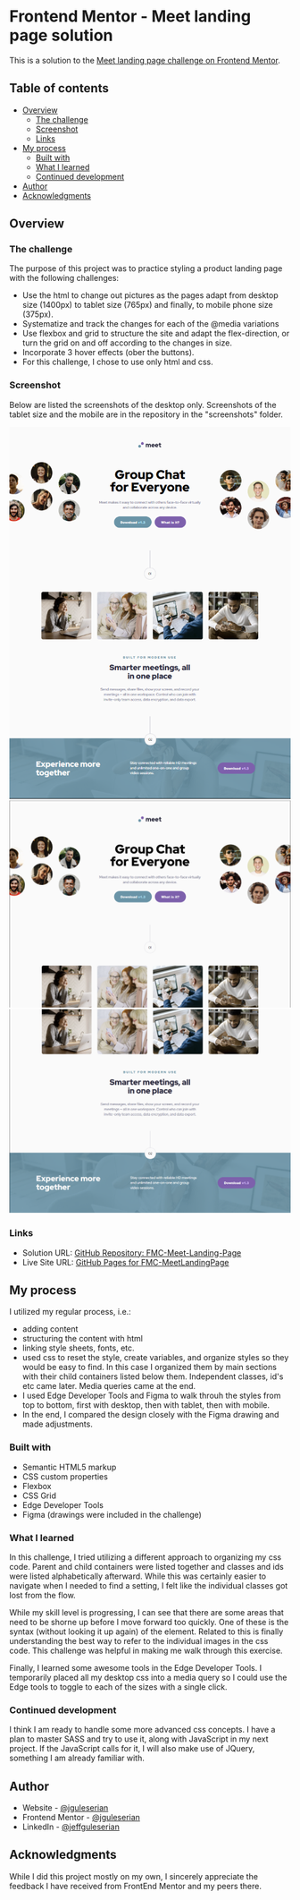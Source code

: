 # Frontend Mentor - Meet landing page solution

This is a solution to the [Meet landing page challenge on Frontend Mentor](https://www.frontendmentor.io/challenges/meet-landing-page-rbTDS6OUR).

## Table of contents

- [Overview](#overview)
  - [The challenge](#the-challenge)
  - [Screenshot](#screenshot)
  - [Links](#links)
- [My process](#my-process)
  - [Built with](#built-with)
  - [What I learned](#what-i-learned)
  - [Continued development](#continued-development)
- [Author](#author)
- [Acknowledgments](#acknowledgments)

## Overview

### The challenge

The purpose of this project was to practice styling a product landing page with the following challenges:
- Use the html <picture> to change out pictures as the pages adapt from desktop size (1400px) to tablet size (765px) and finally, to mobile phone size (375px).
- Systematize and track the changes for each of the @media variations
- Use flexbox and grid to structure the site and adapt the flex-direction, or turn the grid on and off according to the changes in size.
- Incorporate 3 hover effects (ober the buttons).
- For this challenge, I chose to use only html and css.

### Screenshot

Below are listed the screenshots of the desktop only. Screenshots of the tablet size and the mobile are in the repository in the "screenshots" folder.

![Full desktop @ 50%](./screenshots/screenshot-desktop-all.png)
![Desktop-top @ 100%](./screenshots/screenshot-desktop-top.png)
![Desktop-bottom @100%](./screenshots/screenshot-desktop-bottom.png)

### Links

- Solution URL: [GitHub Repository: FMC-Meet-Landing-Page](https://github.com/jguleserian/FMC-MeetLandingPage.git)
- Live Site URL: [GitHub Pages for FMC-MeetLandingPage](https://jguleserian.github.io/FMC-MeetLandingPage/)

## My process

I utilized my regular process, i.e.:
- adding content
- structuring the content with html
- linking style sheets, fonts, etc.
- used css to reset the style, create variables, and organize styles so they would be easy to find. In this case I organized them by main sections with their child containers listed below them. Independent classes, id's etc came later. Media queries came at the end.
- I used Edge Developer Tools and Figma to walk throuh the styles from top to bottom, first with desktop, then with tablet, then with mobile.
- In the end, I compared the design closely with the Figma drawing and made adjustments.

### Built with

- Semantic HTML5 markup
- CSS custom properties
- Flexbox
- CSS Grid
- Edge Developer Tools
- Figma (drawings were included in the challenge)

### What I learned

In this challenge, I tried utilizing a different approach to organizing my css code. Parent and child containers were listed together and classes and ids were listed alphabetically afterward. While this was certainly easier to navigate when I needed to find a setting, I felt like the individual classes got lost from the flow.

While my skill level is progressing, I can see that there are some areas that need to be shorne up before I move forward too quickly. One of these is the syntax (without looking it up again) of the <picture> element. Related to this is finally understanding the best way to refer to the individual images in the css code. This challenge was helpful in making me walk through this exercise.

Finally, I learned some awesome tools in the Edge Developer Tools. I temporarily placed all my desktop css into a media query so I could use the Edge tools to toggle to each of the sizes with a single click.

### Continued development

I think I am ready to handle some more advanced css concepts. I have a plan to master SASS and try to use it, along with JavaScript in my next project. If the JavaScript calls for it, I will also make use of JQuery, something I am already familiar with.

## Author

- Website - [@jguleserian](https://www.github.com/jguleserian)
- Frontend Mentor - [@jguleserian](https://www.frontendmentor.io/profile/jguleserian)
- LinkedIn - [@jeffguleserian](https://www.linkedin.com/jeffguleserian)

## Acknowledgments

While I did this project mostly on my own, I sincerely appreciate the feedback I have received from FrontEnd Mentor and my peers there.
